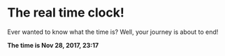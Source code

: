 # The real time clock!

Ever wanted to know what the time is? Well, your journey is about to end!

**The time is Nov 28, 2017, 23:17**